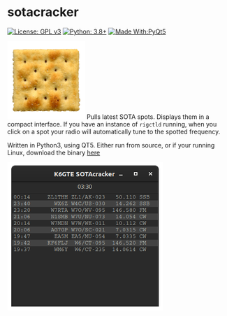 # sotacracker
[![License: GPL v3](https://img.shields.io/badge/License-GPLv3-blue.svg)](https://www.gnu.org/licenses/gpl-3.0)  [![Python: 3.8+](https://img.shields.io/badge/python-3.8+-blue.svg)](https://www.python.org/downloads/)  [![Made With:PyQt5](https://img.shields.io/badge/Made%20with-PyQt5-red)](https://pypi.org/project/PyQt5/)

![soda cracker](https://github.com/mbridak/sotacracker/raw/main/pic/soda-cracker.png)
Pulls latest SOTA spots. Displays them in a compact interface. If you have an instance of `rigctld` running, when you click on a spot your radio will automatically tune to the spotted frequency.

Written in Python3, using QT5. Either run from source, or if your running Linux, download the binary [here](https://github.com/mbridak/sotacracker/releases/download/21.5.23/sotacracker)

![screenshot](https://github.com/mbridak/sotacracker/raw/main/pic/screenshot.png)
